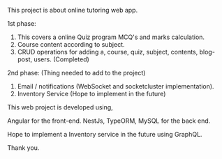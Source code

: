 This project is about online tutoring web app.

1st phase:

1) This covers a online Quiz program MCQ's and marks calculation.
2) Course content according to subject.
3) CRUD operations for adding a, course, quiz, subject, contents, blog-post, users.
(Completed)

2nd phase: (Thing needed to add to the project)

1) Email / notifications (WebSocket and socketcluster implementation).
2) Inventory Service
(Hope to implement in the future)

This web project is developed using,

Angular for the front-end.
NestJs, TypeORM, MySQL for the back end.

Hope to implement a Inventory service in the future using GraphQL.

Thank you.